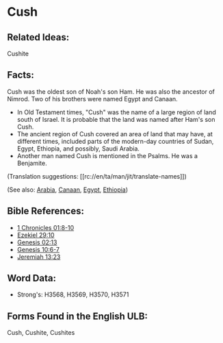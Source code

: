 # Cush

## Related Ideas:

Cushite


## Facts:

Cush was the oldest son of Noah's son Ham. He was also the ancestor of Nimrod. Two of his brothers were named Egypt and Canaan.

* In Old Testament times, "Cush" was the name of a large region of land south of Israel. It is probable that the land was named after Ham's son Cush.
* The ancient region of Cush covered an area of land that may have, at different times, included parts of the modern-day countries of Sudan, Egypt, Ethiopia, and possibly, Saudi Arabia.
* Another man named Cush is mentioned in the Psalms. He was a Benjamite.

(Translation suggestions: [[rc://en/ta/man/jit/translate-names]])

(See also: [Arabia](../names/arabia.md), [Canaan](../names/canaan.md), [Egypt](../names/egypt.md), [Ethiopia](../names/ethiopia.md))

## Bible References:

* [1 Chronicles 01:8-10](rc://en/tn/help/1ch/01/08)
* [Ezekiel 29:10](rc://en/tn/help/ezk/29/10)
* [Genesis 02:13](rc://en/tn/help/gen/02/13)
* [Genesis 10:6-7](rc://en/tn/help/gen/10/06)
* [Jeremiah 13:23](rc://en/tn/help/jer/13/23)

## Word Data:

* Strong's: H3568, H3569, H3570, H3571

## Forms Found in the English ULB:

Cush, Cushite, Cushites


